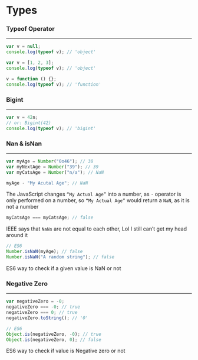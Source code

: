 # Types

### Typeof Operator

---

```jsx
var v = null;
console.log(typeof v); // 'object'

var v = [1, 2, 3];
console.log(typeof v); // 'object'

v = function () {};
console.log(typeof v); // 'function'
```

### Bigint

---

```jsx
var v = 42n;
// or: Bigint(42)
console.log(typeof v); // 'bigint'
```

### Nan & isNan

---

```jsx
var myAge = Number("0o46"); // 38
var myNextAge = Number("39"); // 39
var myCatsAge = Number("n/a"); // NaN
```

```jsx
myAge - "My Acutal Age"; // NaN
```

The JavaScript changes `“My Actual Age”` into a number, as `-` operator is only performed on a number, so `“My Actual Age”` would return a `NaN`, as it is not a number

```jsx
myCatsAge === myCatsAge; // false
```

IEEE says that `NaNs` are not equal to each other, Lol I still can’t get my head around it

```jsx
// ES6
Number.isNaN(myAge); // false
Number.isNaN("A random string"); // false
```

ES6 way to check if a given value is NaN or not

### Negative Zero

---

```jsx
var negativeZero = -0;
negativeZero === -0; // true
negativeZero === 0; // true
negativeZero.toString(); // '0'
```

```jsx
// ES6
Object.is(negativeZero, -0); // true
Object.is(negativeZero, 0); // false
```

ES6 way to check if value is Negative zero or not
